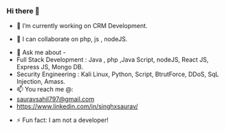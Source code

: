 ### Hi there 👋

<!--
**singhxsaurav/singhxsaurav** is a ✨ _special_ ✨ repository because its `README.md` (this file) appears on your GitHub profile.

Here are some ideas to get you started:
-->

- 🔭 I’m currently working on CRM Development.
<!-- - 🌱 I’m currently learning -->
- 👯 I can collaborate on php, js , nodeJS.
<!-- - 🤔 I’m looking for help with ... -->
- 💬 Ask me about -
- Full Stack Development : Java , php ,Java Script, nodeJS, React JS, Express JS, Mongo DB.
- Security Engineering : Kali Linux, Python, Script, BtrutForce, DDoS, SqL Injection, Amass. 
- 📫 You reach me @:
- sauravsahil797@gmail.com
- https://www.linkedin.com/in/singhxsaurav/
<!--- 😄 Pronouns: ...-->
- ⚡ Fun fact: I am not a developer!

